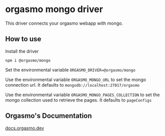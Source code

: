 # orgasmo mongo driver

This driver connects your orgasmo webapp with mongo.

## How to use

Install the driver
```
npm i @orgasmo/mongo
```

Set the environmental variable `ORGASMO_DRIVER=@orgasmo/mongo`

Use the environmental variable `ORGASMO_MONGO_URL` to set the mongo connection url. It defaults to `mongodb://localhost:27017/orgasmo`


Use the environmental variable `ORGASMO_MONGO_PAGES_COLLECTION` to set the mongo collection used to retrieve the pages. It defaults to `pageConfigs`

## Orgasmo's Documentation

[docs.orgasmo.dev](https://docs.orgasmo.dev)